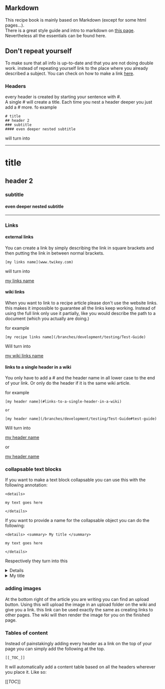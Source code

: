 
## Markdown

This recipe book is mainly based on Markdown (except for some html pages...).\
There is a great style guide and intro to markdown on [this page](https://google.github.io/styleguide/docguide/style.html).\
Nevertheless all the essentials can be found here.

## Don't repeat yourself

To make sure that all info is up-to-date and that you are not doing double work. instead of repeating yourself link to the place where you already described a subject.
You can check on how to make a link [here](#links).



### Headers

every header is created by starting your sentence with #. \
A single # will create a title. Each time you nest a header deeper you just add a # more.
fo example

```
# title
## header 2
### subtitle
#### even deeper nested subtitle
```

will turn into

--------

# title
## header 2
### subtitle
#### even deeper nested subtitle

--------

### Links

#### external links

You can create a link by simply describing the link in square brackets and then putting the link in between normal brackets.

```
[my links name](www.twikey.com)
```

will turn into

[my links name](www.twikey.com)

#### wiki links

When you want to link to a recipe article please don't use the website links.
this makes it impossible to guarantee all the links keep working.
Instead of using the full link only use it partially, like you would describe the path to a document (which you actually are doing.)

for example

```
[my recipe links name](/branches/development/testing/Test-Guide)
```
Will turn into

[my wiki links name](/branches/development/testing/Test-Guide)

#### links to a single header in a wiki

You only have to add a # and the header name in all lower case to the end of your link. Or only do the header if it is the same wiki article.

for example

```
[my header name](#links-to-a-single-header-in-a-wiki)

or 

[my header name](/branches/development/testing/Test-Guide#test-guide)
```
Will turn into

[my header name](#links-to-a-single-header-in-a-wiki)

or

[my header name](/branches/development/testing/Test-Guide#test-guide)

### collapsable text blocks

If you want to make a text block collapsable you can use this with the following annotation:

```
<details>

my text goes here

</details>
```

If you want to provide a name for the collapsable object you can do the following:

```
<details> <summary> My title </summary>

my text goes here

</details>
```

Respectively they turn into this

<details>

my text goes here

</details>

<details> <summary> My title </summary>

my text goes here

</details>


### adding images

At the bottom right of the article you are writing you can find an upload button.
Using this will upload the image in an upload folder on the wiki and give you a link.
this link can be used exactly the same as creating links to other pages.
The wiki will then render the image for you on the finished page.

### Tables of content

Instead of painstakingly adding every header as a link on the top of your page you can simply add the following at the top.


```
[[_TOC_]]
```


It will automatically add a content table based on all the headers wherever you place it.
Like so:

[[_TOC_]]












